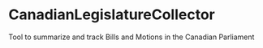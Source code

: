 # CanadianLegislatureCollector
Tool to summarize and track Bills and Motions in the Canadian Parliament
